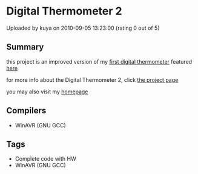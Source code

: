 # Digital Thermometer 2

Uploaded by kuya on 2010-09-05 13:23:00 (rating 0 out of 5)

## Summary

this project is an improved version of my [first digital thermometer](https://www.avrfreaks.net/index.php?module=Freaks%20Academy&func=viewItem&item_type=project&item_id=2499) featured [here](http://voltsandbytes.com/diy-digital-thermometer/)


for more info about the Digital Thermometer 2, click [the project page](http://voltsandbytes.com/diy-digital-thermometer-2/)


you may also visit my [homepage](http://www.voltsandbytes.com/)

## Compilers

- WinAVR (GNU GCC)

## Tags

- Complete code with HW
- WinAVR (GNU GCC)
